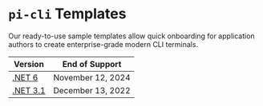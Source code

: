 # `pi-cli` Templates

Our ready-to-use sample templates allow quick onboarding for application authors to create enterprise-grade modern CLI terminals.

| Version    | End of Support  |
|-----------------|-----------------|
| [.NET 6](https://dotnet.microsoft.com/en-us/download/dotnet/6.0) | November 12, 2024 |
| [.NET 3.1](https://dotnet.microsoft.com/en-us/download/dotnet/3.1) | December 13, 2022 |
